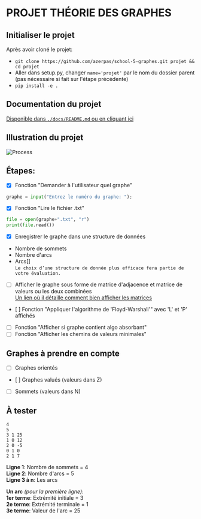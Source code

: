 # PROJET THÉORIE DES GRAPHES

## Initialiser le projet
Après avoir cloné le projet:     
- `git clone https://github.com/azerpas/school-5-graphes.git projet && cd projet`
- Aller dans setup.py, changer `name='projet'` par le nom du dossier parent (pas nécessaire si fait sur l'étape précédente)    
- `pip install -e .`

## Documentation du projet
[Disponible dans `./docs/README.md` ou en cliquant ici](/docs/README.md)

## Illustration du projet
![Process](https://user-images.githubusercontent.com/19282069/95011857-15e00100-0634-11eb-9ca7-564b3127709c.png)

## Étapes: 
- [X] Fonction "Demander à l'utilisateur quel graphe"    
```python
graphe = input("Entrez le numéro du graphe: "); 
```    
- [X] Fonction "Lire le fichier .txt"    
```python
file = open(graphe+".txt", "r")
print(file.read())
```     
- [X] Enregistrer le graphe dans une structure de données    
* Nombre de sommets      
* Nombre d'arcs     
* Arcs[]      
`Le choix d’une structure de donnée plus efficace fera partie de votre évaluation.`      
- [ ] Afficher le graphe sous forme de matrice d'adjacence et matrice de valeurs ou les deux combinées     
[Un lien où il détaille comment bien afficher les matrices](http://math.mad.free.fr/depot/numpy/base.html)      
- [ ] Fonction "Appliquer l'algorithme de 'Floyd-Warshall'" avec 'L' et 'P' affichés     
- [ ] Fonction "Afficher si graphe contient algo absorbant"     
- [ ] Fonction "Afficher les chemins de valeurs minimales"   

## Graphes à prendre en compte     
- [ ] Graphes orientés      
- [ ] Graphes valués (valeurs dans Z)    
- [ ] Sommets (valeurs dans N)    


## À tester     
```    
4
5
3 1 25
1 0 12
2 0 -5
0 1 0
2 1 7
```     

**Ligne 1**: Nombre de sommets = 4         
**Ligne 2**: Nombre d'arcs = 5     
**Ligne 3 à n**: Les arcs     

**Un arc** *(pour la première ligne)*:      
**1er terme**: Extrémité initiale = 3     
**2e terme**: Extrémité terminale = 1       
**3e terme**: Valeur de l'arc = 25      
